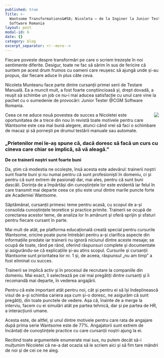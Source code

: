 ```yaml
---
published: true
Title: >-
  Wantsome Transformations&#58; Nicoleta – de la Inginer la Junior Tester @CGM
  Software Romania
layout: post
modal-id: 6
date: {}
category: blog
excerpt_separator: <!--more-->
---
```

Fiecare poveste despre transformări pe care o scriem trezește în noi sentimente diferite. Desigur, toate ne fac să sărim în sus de fericire că suntem pe acest drum frumos cu oameni care reușesc să ajungă unde și-au propus, dar fiecare aduce în plus câte ceva.

Nicoleta Munteanu face parte dintre cursanții primei serii de Testare Manuală. Ea a muncit mult, a fost foarte conștiincioasă și, drept dovadă, a reușit să schimbe un job ce nu-i mai aducea satisfacție cu unul care vine la pachet cu o sumedenie de provocări: Junior Tester @CGM Software Romania.
<!--more-->

<img src="{{ site.url }}/img/blog/nicoleta.JPG" class="img-responsive img-square" align="right"/> Ceea ce ne aduce nouă povestea de succes a Nicoletei este oportunitatea de a trece din nou în revistă toate motivele pentru care Wantsome este cea mai bună alegere, atunci când vrei să faci o schimbare de macaz și să pornești pe drumul testării manuale sau automate.

### „Prietenilor mei le-aș spune că, dacă doresc să facă un curs cu cineva care chiar se implică, să vă aleagă.”

**De ce trainerii noștri sunt foarte buni**

Da, știm că modestia ne ocolește, însă acesta este adevărul: trainerii noștri sunt foarte buni și nu numai pentru că sunt profesioniști în domeniu, ci și pentru că sunt extrem de pasionați dar, mai ales, pentru că sunt buni dascăli. Dorința de a împărtăși din cunoștințele lor este evidentă iar felul în care transmit mai departe ceea ce știu este unul dintre marile puncte forte ale Academiei Wantsome.

Săptămânal, cursanții primesc teme pentru acasă, cu scopul de a-și consolida cunoștințele teoretice și practice primite. Trainerii se ocupă de corectarea acestor teme, de analiza lor în amănunt și oferă sprijin și sfaturi pentru fiecare cursant în parte.

Mai mult de atât, pe platforma educațională creată special pentru cursurile Wantsome, oricine poate pune întrebări pentru a-și clarifica aspecte din informațiile predate iar trainerii nu ignoră niciunul dintre aceste mesaje; se ocupă de toate, rând pe rând, oferind răspunsuri complete și documentate și asigurându-se că explicațiile și-au atins scopul. Cursurile și cursanții Wantsome sunt prioritatea lor nr. 1 și, de aceea, răspunsul „nu am timp” a fost eliminat cu succes.

Trainerii se implică activ și în procesul de recrutare la companiile din domeniu. Mai exact, îi selectează pe cei mai pregătiți dintre cursanți și îi recomandă mai departe, în vederea angajării.

Pentru că este important atât pentru noi, cât și pentru ei să își îndeplinească visul de a-și schimba cariera așa cum și-o doresc, ne asigurăm că sunt pregătiți, din toate punctele de vedere. Așa că, înainte de a merge la interviu, facem cu ei simulări atât pe partea tehnică, dar și pe partea de HR, a interacțiunii umane.

Acesta este, de altfel, și unul dintre motivele pentru care rata de angajare după prima serie Wantsome este de 77%. Angajatorii sunt extrem de încântați de cunoștințele practice cu care cursanții noștri ajung la ei.

Recitind toate argumentele enumerate mai sus, nu putem decât să-i mulțumim Nicoletei că ne-a dat ocazia să le scriem aici și să fim tare mândri de noi și de cei ce ne aleg.

